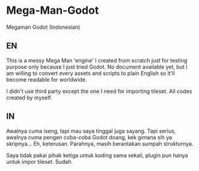 # Mega-Man-Godot
Megaman Godot (Indonesian)

## EN

This is a messy Mega Man 'engine' I created from scratch just for testing purpose only because I just tried Godot.
No document available yet, but I am willing to convert every assets and scripts to plain English so it'll become readable for worldwide.

I didn't use third party except the one I need for importing tileset.
All codes created by myself.

## IN

Awalnya cuma iseng, tapi mau saya tinggal juga sayang.
Tapi serius, awalnya cuma pengen coba-coba Godot doang, kek gimana sih ya skripnya... Eh, keterusan. Parahnya, masih berantakan sumpah strukturnya.

Saya tidak pakai pihak ketiga untuk koding sama sekali, plugin pun hanya untuk impor tileset. Sudah.
